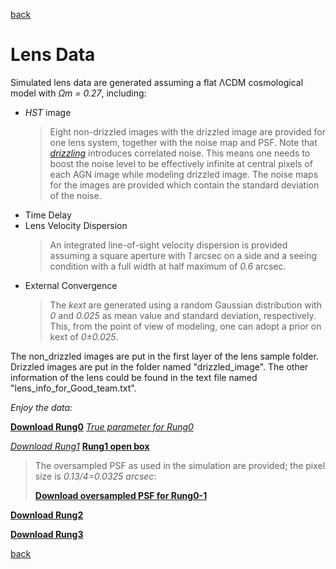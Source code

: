 [back](./)

# Lens Data

Simulated lens data are generated assuming a flat ΛCDM cosmological model with *Ωm = 0.27*, including:

* _HST_ image
  >Eight non-drizzled images with the drizzled image are provided for one lens system, together with the noise map and PSF. Note that [_drizzling_](http://www.stsci.edu/hst/wfpc2/analysis/drizzle.html) introduces correlated noise. This means one needs to boost the noise level to be effectively infinite at central pixels of each AGN image while modeling drizzled image. The noise maps for the images are provided which contain the standard deviation of the noise.
* Time Delay
* Lens Velocity Dispersion
  >An integrated line-of-sight velocity dispersion is provided assuming a square aperture with *1* arcsec on a side and a seeing condition with a full width at half maximum of *0.6* arcsec.
* External Convergence
  >The *kext* are generated using a random Gaussian distribution with *0* and *0.025* as mean value and standard deviation, respectively. This, from the point of view of modeling, one can adopt a prior on kext of *0±0.025*.
  
The non_drizzled images are put in the first layer of the lens sample folder. Drizzled images are put in the folder named "drizzled_image". The other information of the lens could be found in the text file named "lens_info_for_Good_team.txt". 

_Enjoy the data:_

[**Download Rung0**](data/rung0.tar.gz) [*True parameter for Rung0*](data/rung0_open_box.tar.gz)

[*Download Rung1*](data/rung1.tar.gz) [**Rung1 open box**](data/rung1_open_box.zip)

   >The oversampled PSF as used in the simulation are provided; the pixel size is *0.13/4=0.0325 arcsec*:
   >
   >  [**Download oversampled PSF for Rung0-1**](data/oversampled_PSF.fits)


[**Download Rung2**](data/rung2.tar.gz)

[**Download Rung3**](data/rung3.tar.gz)

[back](./)
